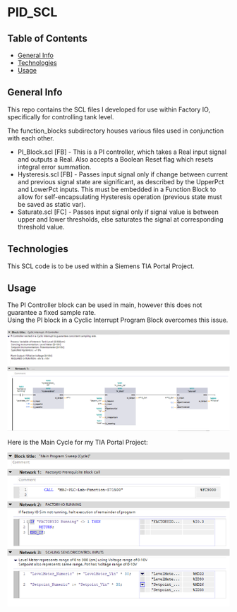 # PID_SCL

## Table of Contents
* [General Info](#general-info)
* [Technologies](#technologies)
* [Usage](#usage)

## General Info
This repo contains the SCL files I developed for use within Factory IO, specifically for controlling tank level.

The function_blocks subdirectory houses various files used in conjunction with each other.
- PI_Block.scl [FB] - This is a PI controller, which takes a Real input signal and outputs a Real.
                     	Also accepts a Boolean Reset flag which resets integral error summation.
- Hysteresis.scl [FB] - Passes input signal only if change between current and previous signal state are significant, as described by the UpperPct and LowerPct inputs.
                       This must be embedded in a Function Block to allow for self-encapsulating Hysteresis operation (previous state must be saved as static var).
- Saturate.scl [FC] - Passes input signal only if signal value is between upper and lower thresholds, else saturates the signal at corresponding threshold value.
  
## Technologies 
This SCL code is to be used within a Siemens TIA Portal Project.

## Usage
The PI Controller block can be used in main, however this does not guarantee a fixed sample rate.
</br>
Using the PI block in a Cyclic Interrupt Program Block overcomes this issue.


![Embedding blocks within a Cyclic Interrupt](/imgs/CyclicInterrupt.PNG?raw=true)

Here is the Main Cycle for my TIA Portal Project:

![Main Cycle](/imgs/Main.PNG?raw=true)
